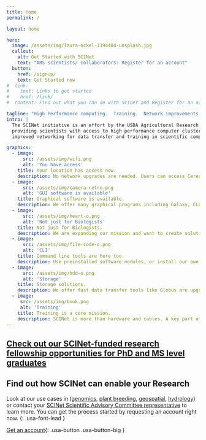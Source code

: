 ```yaml
---
title: Home
permalink: /

layout: home

hero:
  image: /assets/img/laura-ockel-1194484-unsplash.jpg
  callout:
    alt: Get Started with SCINet
    text: "ARS scientists/ collaborators: Register for an account"
  button:
    href: /signup/
    text: Get Started now
#  link:
#    text: Links to get started
#    href: /link/
#  content: Find out what you can do with Scinet and Register for an account if you are an ARS scientist or collaborator.

tagline: "High Performance computing.  Training.  Network improvements."
intro: |
  The SCINet initiative is an effort by the USDA Agricultural Research Service (ARS) to improve the USDA's research capacity by
  providing scientists with access to high performance computer clusters, cloud computing,
  improved networking for data transfer and training in scientific computing

graphics:
  - image:
      src: /assets/img/wifi.png
      alt: 'You have access'
    title: Your location has access now.
    description: No network upgrades are needed. Users can access Ceres and Atlas our computer clusters, from any ARS location, university or home.
  - image:
      src: /assets/img/camera-retro.png
      alt: 'GUI software is available'
    title: Graphical software is available.
    description: We offer many graphical programs including Galaxy, CLC workbench and Geneious.
  - image:
      src: /assets/img/heart-o.png
      alt: 'Not just for Biologists'
    title: Not just for Biologists.
    description: We are expanding our mission and want to create solutions for people doing research in modeling, chemistry and geospatial analysis. If you need something to meet your needs [let us know](/support/vrsc).
  - image:
      src: /assets/img/file-code-o.png
      alt: 'CLI'
    title: Command line tools are here too.
    description: Use preinstalled software modules, or install our own with Conda or compile them yourself. Containers are supported too. analysis. If you need something to meet your needs [let us know](/support/request-software).
  - image:
      src: /assets/img/hdd-o.png
      alt: 'Storage'
    title: Storage solutions.
    description: We offer fast data transfer tools like Globus are upgrading our cluster to have 7.3 petabytes of storage.
  - image:
     src: /assets/img/book.png
     alt: 'Training'
    title: Training is a core mission.
    description: SCINet is more than hardware and cables. A key part of our mission is training ARS scientists in computational methods.
---
```


## [Check out our SCINet-funded research fellowship opportunities for PhD and MS level graduates](https://scinet.usda.gov/opportunities/postdocs)


## Find out how SCINet can enable your Research

Look at our use cases in ([genomics](/user/genomics), [plant breeding](/user/plant-breeding/), [geospatial](/user/geospatial/), [hydrology](/user/hydrology/)) or contact your [SCINet Scientific Advisory Committee representative](/about/organization) to learn more. You can get the process started by requesting an account right now.
{: .usa-font-lead }

[Get an account](signup){: .usa-button .usa-button-big }
